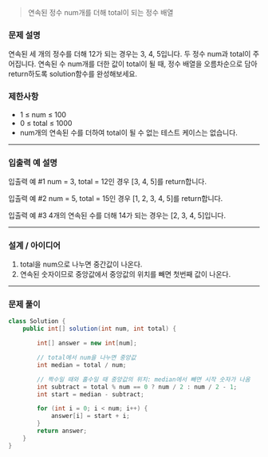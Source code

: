 > 연속된 정수 num개를 더해 total이 되는 정수 배열

### 문제 설명
연속된 세 개의 정수를 더해 12가 되는 경우는 3, 4, 5입니다. 두 정수 num과 total이 주어집니다. 연속된 수 num개를 더한 값이 total이 될 때, 정수 배열을 오름차순으로 담아 return하도록 solution함수를 완성해보세요.

### 제한사항
- 1 ≤ num ≤ 100
- 0 ≤ total ≤ 1000
- num개의 연속된 수를 더하여 total이 될 수 없는 테스트 케이스는 없습니다.

---

### 입출력 예 설명

입출력 예 #1
num = 3, total = 12인 경우 [3, 4, 5]를 return합니다.

입출력 예 #2
num = 5, total = 15인 경우 [1, 2, 3, 4, 5]를 return합니다.

입출력 예 #3
4개의 연속된 수를 더해 14가 되는 경우는 [2, 3, 4, 5]입니다.

---

### 설계 / 아이디어
1. total을 num으로 나누면 중간값이 나온다.
2. 연속된 숫자이므로 중앙값에서 중앙값의 위치를 빼면 첫번째 값이 나온다. 

---

### 문제 풀이

```java
class Solution {
    public int[] solution(int num, int total) {

        int[] answer = new int[num];

        // total에서 num을 나누면 중앙값
        int median = total / num;

        // 짝수일 때와 홀수일 때 중앙값의 위치: median에서 빼면 시작 숫자가 나옴
        int subtract = total % num == 0 ? num / 2 : num / 2 - 1;
        int start = median - subtract;

        for (int i = 0; i < num; i++) {
            answer[i] = start + i;
        }
        return answer;
    }
}
```